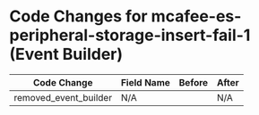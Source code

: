 # Code Changes for mcafee-es-peripheral-storage-insert-fail-1 (Event Builder)

| Code Change | Field Name | Before | After |
|-------------|------------|--------|-------|
| removed_event_builder | N/A |  | N/A |